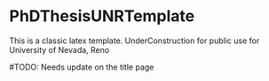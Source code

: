 # PhDThesisUNRTemplate

This is a classic latex template. UnderConstruction for public use for University of Nevada, Reno


#TODO: Needs update on the title page
